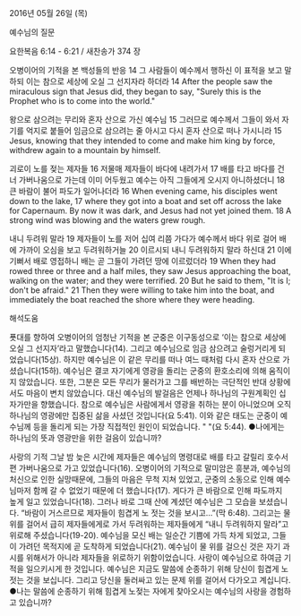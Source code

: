2016년 05월 26일 (목)

예수님의 질문



요한복음 6:14 - 6:21 / 새찬송가 374 장


오병이어의 기적을 본 백성들의 반응
14 그 사람들이 예수께서 행하신 이 표적을 보고 말하되 이는 참으로 세상에 오실 그 선지자라 하더라 
14 After the people saw the miraculous sign that Jesus did, they began to say, "Surely this is the Prophet who is to come into the world." 

왕으로 삼으려는 무리와 혼자 산으로 가신 예수님
15 그러므로 예수께서 그들이 와서 자기를 억지로 붙들어 임금으로 삼으려는 줄 아시고 다시 혼자 산으로 떠나 가시니라 
15 Jesus, knowing that they intended to come and make him king by force, withdrew again to a mountain by himself. 

괴로이 노를 젖는 제자들
16 저물매 제자들이 바다에 내려가서 17 배를 타고 바다를 건너 가버나움으로 가는데 이미 어두웠고 예수는 아직 그들에게 오시지 아니하셨더니 18 큰 바람이 불어 파도가 일어나더라 
16 When evening came, his disciples went down to the lake, 17 where they got into a boat and set off across the lake for Capernaum. By now it was dark, and Jesus had not yet joined them. 18 A strong wind was blowing and the waters grew rough. 

내니 두려워 말라 
19 제자들이 노를 저어 십여 리쯤 가다가 예수께서 바다 위로 걸어 배에 가까이 오심을 보고 두려워하거늘 20 이르시되 내니 두려워하지 말라 하신대 21 이에 기뻐서 배로 영접하니 배는 곧 그들이 가려던 땅에 이르렀더라
19 When they had rowed three or three and a half miles, they saw Jesus approaching the boat, walking on the water; and they were terrified. 20 But he said to them, "It is I; don't be afraid." 21 Then they were willing to take him into the boat, and immediately the boat reached the shore where they were heading.

해석도움





푯대를 향하여 
오병이어의 엄청난 기적을 본 군중은 이구동성으로 ‘이는 참으로 세상에 오실 그 선지자’라고 말했습니다(14). 그리고 예수님으로 임금 삼으려고 술렁거리게 되었습니다(15상). 하지만 예수님은 이 같은 무리를 떠나 여느 때처럼 다시 혼자 산으로 가셨습니다(15하). 예수님은 결코 자기에게 영광을 돌리는 군중의 환호소리에 의해 움직이지 않았습니다. 또한, 그분은 모든 무리가 물러가고 그를 배반하는 극단적인 반대 상황에서도 마음이 변치 않았습니다. 대신 예수님의 발걸음은 언제나 하나님의 구원계획인 십자가만을 향했습니다. 참으로 예수님은 사람에게서 영광을 취하는 분이 아니었으며 오직 하나님의 영광에만 집중된 삶을 사셨던 것입니다(요 5:41). 이와 같은 태도는 군중이 예수님께 등을 돌리게 되는 가장 직접적인 원인이 되었습니다. " "(요 5:44).
●나에게는 하나님의 뜻과 영광만을 위한 걸음이 있습니까? 

사랑의 기적 
그날 밤 늦은 시간에 제자들은 예수님의 명령대로 배를 타고 갈릴리 호수서편 가버나움으로 가고 있었습니다(16). 오병이어의 기적으로 말미암은 흥분과, 예수님의 처신으로 인한 실망때문에, 그들의 마음은 무척 지쳐 있었고, 군중의 소동으로 인해 예수님마저 함께 갈 수 없었기 때문에 더 했습니다(17). 게다가 큰 바람으로 인해 파도까지 높게 일고 있었습니다(18). 그러나 바로 그때 산에 계셨던 예수님은 그 모습을 보셨습니다. “바람이 거스르므로 제자들이 힘겹게 노 젓는 것을 보시고…”(막 6:48). 그리고는 물 위를 걸어서 급히 제자들에게로 가서 두려워하는 제자들에게 “내니 두려워하지 말라”고 위로해 주셨습니다(19-20). 예수님을 모신 배는 일순간 기쁨에 가득 차게 되었고, 그들이 가려던 목적지에 곧 도착하게 되었습니다(21). 예수님이 물 위를 걸으신 것은 자기 과시를 위해서가 아니라 제자들을 위로하기 위함이었습니다. 사랑이 예수님으로 하여금 기적을 일으키시게 한 것입니다. 예수님은 지금도 말씀에 순종하기 위해 당신이 힘겹게 노 젓는 것을 보십니다. 그리고 당신을 둘러싸고 있는 문제 위를 걸어서 다가오고 계십니다.
●나는 말씀에 순종하기 위해 힘겹게 노젖는 자에게 찾아오시는 예수님의 사랑을 경험하고 있습니까?